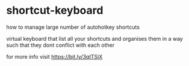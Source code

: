 # shortcut-keyboard
how to manage large number of autohotkey shortcuts

virtual keyboard that list all your shortcuts and organises them in a way such that they dont conflict with each other

for more info visit https://bit.ly/3qtTSjX

